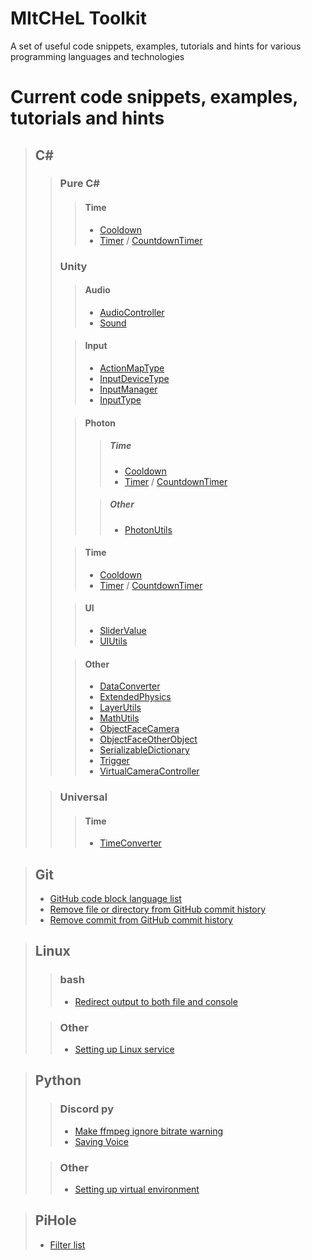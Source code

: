 # MItCHeL Toolkit
A set of useful code snippets, examples, tutorials and hints for various programming languages and technologies

# Current code snippets, examples, tutorials and hints
<!-- >## Universal-->

>## C#
>>### Pure C#
>>>#### Time
>>>* [Cooldown](CS/PureCS/Time/Cooldown.cs)
>>>* [Timer](CS/PureCS/Time/Timer.cs) / [CountdownTimer](CS/PureCS/Time/CountdownTimer.cs)
>>
>>### Unity
>>>#### Audio
>>>* [AudioController](CS/Unity/Audio/AudioController.cs)
>>>* [Sound](CS/Unity/Audio/Sound.cs)
>>
>>>#### Input
>>>* [ActionMapType](CS/Unity/Input/ActionMapType.cs)
>>>* [InputDeviceType](CS/Unity/Input/InputDeviceType.cs)
>>>* [InputManager](CS/Unity/Input/InputManager.cs)
>>>* [InputType](CS/Unity/Input/InputType.cs)
>>
>>>#### Photon
>>>>##### Time
>>>>* [Cooldown](CS/Unity/Photon/Time/Cooldown.cs)
>>>>* [Timer](CS/Unity/Photon//Time/Timer.cs) / [CountdownTimer](CS/Unity/Photon//Time/CountdownTimer.cs)
>>>
>>>>##### Other
>>>>* [PhotonUtils](CS/Unity/Photon/PhotonUtils.cs)
>>
>>>#### Time
>>>* [Cooldown](CS/Unity/Time/Cooldown.cs)
>>>* [Timer](CS/Unity/Time/Timer.cs) / [CountdownTimer](CS/Unity/Time/CountdownTimer.cs)
>>
>>>#### UI
>>>* [SliderValue](CS/Unity/UI/SliderValue.cs)
>>>* [UIUtils](CS/Unity/UI/UIUtils.cs)
>>
>>>#### Other
>>>* [DataConverter](CS/Unity/DataConverter.cs)
>>>* [ExtendedPhysics](CS/Unity/ExtendedPhysics.cs)
>>>* [LayerUtils](CS/Unity/LayerUtils.cs)
>>>* [MathUtils](CS/Unity/MathUtils.cs)
>>>* [ObjectFaceCamera](CS/Unity/ObjectFaceCamera.cs)
>>>* [ObjectFaceOtherObject](CS/Unity/ObjectFaceOtherObject.cs)
>>>* [SerializableDictionary](CS/Unity/SerializableDictionary.cs)
>>>* [Trigger](CS/Unity/Trigger.cs)
>>>* [VirtualCameraController](CS/Unity/VirtualCameraController.cs)
>
>>### Universal
>>>#### Time
>>>* [TimeConverter](CS/Universal/Time/TimeConverter.cs)

<!-- >## C++ -->

<!-- >## CSS -->

>## Git
>* [GitHub code block language list](Git/Code-Block-Languages.md)
>* [Remove file or directory from GitHub commit history](Git/Remove-file-or-dir-from-history.md)
>* [Remove commit from GitHub commit history](Git/Remove-commits-from-history.md)

<!-- >## JavaScript -->

>## Linux
>>### bash
>>* [Redirect output to both file and console](Linux/bash/Redirect-output-to-file-and-console.md)
>
>>### Other
>>* [Setting up Linux service](Linux/Setting-up-service.md)

<!-- >## PHP -->

>## Python
>>### Discord py
>>* [Make ffmpeg ignore bitrate warning](Python/Discord.py/Make-ffmpeg-ignore-bitrate-warning.md)
>>* [Saving Voice](Python/Discord.py/Save-voice.md)
>
>>### Other
>>* [Setting up virtual environment](Python/Setting-up-venv.md)

<!-- >## Rainmeter -->

>## PiHole
>* [Filter list](PiHole/Filter-list.txt)